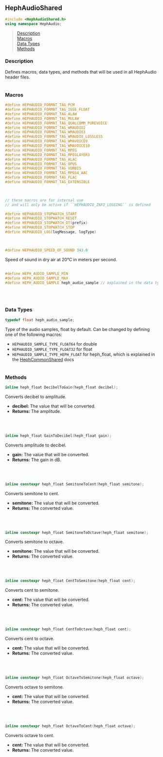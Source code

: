 ## HephAudioShared
```c++
#include <HephAudioShared.h>
using namespace HephAudio;
```

> [Description](#description)<br>
[Macros](#macros)<br>
[Data Types](#data-types)<br>
[Methods](#methods)

### Description
Defines macros, data types, and methods that will be used in all HephAudio header files.
<br><br>

### Macros
```c++
#define HEPHAUDIO_FORMAT_TAG_PCM
#define HEPHAUDIO_FORMAT_TAG_IEEE_FLOAT
#define HEPHAUDIO_FORMAT_TAG_ALAW
#define HEPHAUDIO_FORMAT_TAG_MULAW
#define HEPHAUDIO_FORMAT_TAG_QUALCOMM_PUREVOICE
#define HEPHAUDIO_FORMAT_TAG_WMAUDIO2
#define HEPHAUDIO_FORMAT_TAG_WMAUDIO3
#define HEPHAUDIO_FORMAT_TAG_WMAUDIO_LOSSLESS
#define HEPHAUDIO_FORMAT_TAG_WMAVOICE9
#define HEPHAUDIO_FORMAT_TAG_WMAVOICE10
#define HEPHAUDIO_FORMAT_TAG_MPEG
#define HEPHAUDIO_FORMAT_TAG_MPEGLAYER3
#define HEPHAUDIO_FORMAT_TAG_ALAC
#define HEPHAUDIO_FORMAT_TAG_OPUS
#define HEPHAUDIO_FORMAT_TAG_VORBIS
#define HEPHAUDIO_FORMAT_TAG_MPEG4_AAC
#define HEPHAUDIO_FORMAT_TAG_FLAC
#define HEPHAUDIO_FORMAT_TAG_EXTENSIBLE
```
<br>

```c++
// these macros are for internal use
// and will only be active if ``HEPHAUDIO_INFO_LOGGING`` is defined
  
#define HEPHAUDIO_STOPWATCH_START
#define HEPHAUDIO_STOPWATCH_RESET
#define HEPHAUDIO_STOPWATCH_DT(prefix)
#define HEPHAUDIO_STOPWATCH_STOP
#define HEPHAUDIO_LOG(logMessage, logType)
```
<br>

```c++
#define HEPHAUDIO_SPEED_OF_SOUND 343.0
```
Speed of sound in dry air at 20°C in meters per second.
<br><br>

```c++
#define HEPH_AUDIO_SAMPLE_MIN
#define HEPH_AUDIO_SAMPLE_MAX
#define HEPH_AUDIO_SAMPLE heph_audio_sample // explained in the data types section
```
  <br><br>
### Data Types
```c++
typedef float heph_audio_sample;
```
Type of the audio samples, float by default. Can be changed by defining one of the following macros:
- ``HEPHAUDIO_SAMPLE_TYPE_FLOAT64`` for double
- ``HEPHAUDIO_SAMPLE_TYPE_FLOAT32`` for float
- ``HEPHAUDIO_SAMPLE_TYPE_HEPH_FLOAT`` for heph_float, which is explained in the [HephCommonShared](/docs/HephCommon/HephCommonShared.md) docs
<br><br>

### Methods
```c++
inline heph_float DecibelToGain(heph_float decibel);
```
Converts decibel to amplitude.
- **decibel:** The value that will be converted.
- **Returns:** The amplitude.
<br><br><br><br>
  
```c++
inline heph_float GainToDecibel(heph_float gain);
```
Converts amplitude to decibel.
- **gain:** The value that will be converted.
- **Returns:** The gain in dB.
<br><br><br><br>
  
```c++
inline constexpr heph_float SemitoneToCent(heph_float semitone);
```
Converts semitone to cent.
- **semitone:** The value that will be converted.
- **Returns:** The converted value.
<br><br><br><br>

```c++
inline constexpr heph_float SemitoneToOctave(heph_float semitone);
```
Converts semitone to octave.
- **semitone:** The value that will be converted.
- **Returns:** The converted value.
<br><br><br><br>

```c++
inline constexpr heph_float CentToSemitone(heph_float cent);
```
Converts cent to semitone.
- **cent:** The value that will be converted.
- **Returns:** The converted value.
<br><br><br><br>

```c++
inline constexpr heph_float CentToOctave(heph_float cent);
```
Converts cent to octave.
- **cent:** The value that will be converted.
- **Returns:** The converted value.
<br><br><br><br>

```c++
inline constexpr heph_float OctaveToSemitone(heph_float octave);
```
Converts octave to semitone.
- **cent:** The value that will be converted.
- **Returns:** The converted value.
<br><br><br><br>

```c++
inline constexpr heph_float OctaveToCent(heph_float octave);
```
Converts octave to cent.
- **cent:** The value that will be converted.
- **Returns:** The converted value.
